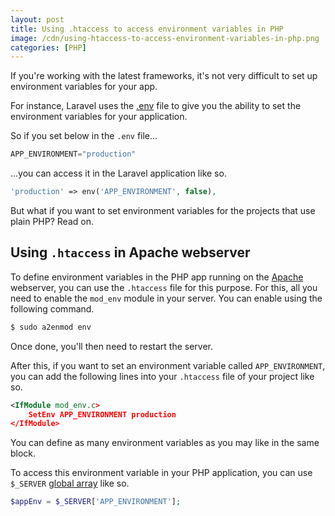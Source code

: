 ```yaml
---
layout: post
title: Using .htaccess to access environment variables in PHP
image: /cdn/using-htaccess-to-access-environment-variables-in-php.png
categories: [PHP]
---
```


If you're working with the latest frameworks, it's not very difficult to set up environment variables for your app.

For instance, Laravel uses the [.env](https://github.com/vlucas/phpdotenv) file to give you the ability to set the environment variables for your application.

So if you set below in the `.env` file...

```js
APP_ENVIRONMENT="production"
```

...you can access it in the Laravel application like so.

```php
'production' => env('APP_ENVIRONMENT', false),
```

But what if you want to set environment variables for the projects that use plain PHP? Read on.

## Using `.htaccess` in Apache webserver

To define environment variables in the PHP app running on the [Apache](https://httpd.apache.org/) webserver, you can use the `.htaccess` file for this purpose. For this, all you need to enable the `mod_env` module in your server. You can enable using the following command.

```bash
$ sudo a2enmod env
```

Once done, you'll then need to restart the server.

After this, if you want to set an environment variable called `APP_ENVIRONMENT`, you can add the following lines into your `.htaccess` file of your project like so.

```xml
<IfModule mod_env.c>
    SetEnv APP_ENVIRONMENT production
</IfModule>
```

You can define as many environment variables as you may like in the same block.

To access this environment variable in your PHP application, you can use `$_SERVER` [global array](https://www.php.net/manual/en/reserved.variables.server.php) like so.

```php
$appEnv = $_SERVER['APP_ENVIRONMENT'];
```